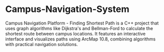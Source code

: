 # Campus-Navigation-System
Campus Navigation Platform - Finding Shortest Path is a C++ project that uses graph algorithms like Dijkstra's and Bellman-Ford to calculate the shortest route between campus locations. It features an interactive interface and visualizes paths using ArcMap 10.8, combining algorithms with practical navigation solutions.

